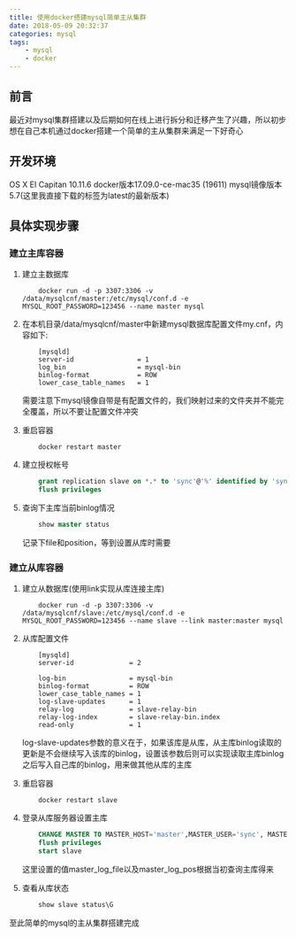 ```yaml
---
title: 使用docker搭建mysql简单主从集群
date: 2018-05-09 20:32:37
categories: mysql
tags:
	- mysql
	- docker
---
```

## 前言

最近对mysql集群搭建以及后期如何在线上进行拆分和迁移产生了兴趣，所以初步想在自己本机通过docker搭建一个简单的主从集群来满足一下好奇心

<!-- more -->
## 开发环境

OS X EI Capitan 10.11.6
docker版本17.09.0-ce-mac35 (19611)
mysql镜像版本5.7(这里我直接下载的标签为latest的最新版本)

## 具体实现步骤

### 建立主库容器

1. 建立主数据库

    ```shell
        docker run -d -p 3307:3306 -v /data/mysqlcnf/master:/etc/mysql/conf.d -e MYSQL_ROOT_PASSWORD=123456 --name master mysql
    ```

2. 在本机目录/data/mysqlcnf/master中新建mysql数据库配置文件my.cnf，内容如下:

    ```shell
        [mysqld]
        server-id                = 1
        log_bin                  = mysql-bin
        binlog-format            = ROW
        lower_case_table_names   = 1
    ```
    需要注意下mysql镜像自带是有配置文件的，我们映射过来的文件夹并不能完全覆盖，所以不要让配置文件冲突

3. 重启容器

    ```shell
        docker restart master
    ```

4. 建立授权帐号

    ```sql
        grant replication slave on *.* to 'sync'@'%' identified by 'sync'
        flush privileges
    ```

5. 查询下主库当前binlog情况

    ```sql
        show master status
    ```

    记录下file和position，等到设置从库时需要

### 建立从库容器

1. 建立从数据库(使用link实现从库连接主库)

    ```shell
        docker run -d -p 3307:3306 -v /data/mysqlcnf/slave:/etc/mysql/conf.d -e MYSQL_ROOT_PASSWORD=123456 --name slave --link master:master mysql
    ```

2. 从库配置文件

    ```shell
        [mysqld]
        server-id              = 2

        log-bin                = mysql-bin
        binlog-format          = ROW
        lower_case_table_names = 1
        log-slave-updates      = 1
        relay-log              = slave-relay-bin
        relay-log-index        = slave-relay-bin.index
        read-only              = 1
    ```

    log-slave-updates参数的意义在于，如果该库是从库，从主库binlog读取的更新是不会继续写入该库的binlog，设置该参数后则可以实现读取主库binlog之后写入自己库的binlog，用来做其他从库的主库

3. 重启容器

    ```shell
        docker restart slave
    ```

4. 登录从库服务器设置主库

    ```sql
        CHANGE MASTER TO MASTER_HOST='master',MASTER_USER='sync', MASTER_PASSWORD='sync',MASTER_LOG_FILE='mysql-bin.000005', MASTER_LOG_POS=154;
        flush privileges
        start slave
    ```

    这里设置的值master_log_file以及master_log_pos根据当初查询主库得来

5. 查看从库状态

    ```sql
        show slave status\G
    ```

至此简单的mysql的主从集群搭建完成